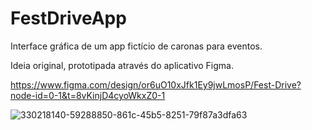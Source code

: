 # FestDriveApp

Interface gráfica de um app fictício de caronas para eventos.

Ideia original, prototipada através do aplicativo Figma.

https://www.figma.com/design/or6uO10xJfk1Ey9jwLmosP/Fest-Drive?node-id=0-1&t=8vKinjD4cyoWkxZ0-1

![330218140-59288850-861c-45b5-8251-79f87a3dfa63](https://github.com/user-attachments/assets/91902cec-5aec-484d-ae14-54e9b47e921f)


